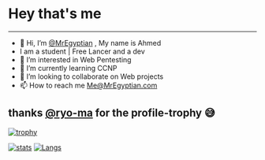 # Hey that's me 
---
- 👋 Hi, I’m [@MrEgyptian](https://github.com/MrEgyptian)  , My name is Ahmed 
- I am a student | Free Lancer and a dev
- 👀 I’m interested in Web Pentesting
- 🌱 I’m currently learning CCNP
- 💞️ I’m looking to collaborate on Web projects 
- 📫 How to reach me Me@MrEgyptian.com

thanks [@ryo-ma](https://github.com/ryo-ma) for the profile-trophy 😅
---
[![trophy](https://github-profile-trophy.vercel.app/?username=mregyptian&count_private=true&include_all_commits=true&theme=dracula)](https://github.com/ryo-ma/github-profile-trophy)

[![stats](https://github-readme-stats.vercel.app/api?username=MrEgyptian&count_private=true&include_all_commits=true)](https://github.com/ryo-ma/github-profile-trophy)
[![Langs](https://github-readme-stats.vercel.app/api/top-langs/?username=MrEgyptian&layout=compact)](https://github.com/ryo-ma/github-profile-trophy)
<!---
MrEgyptian/MrEgyptian is a ✨ special ✨ repository because its `README.md` (this file) appears on your GitHub profile.
You can click the Preview link to take a look at your changes.
--->
